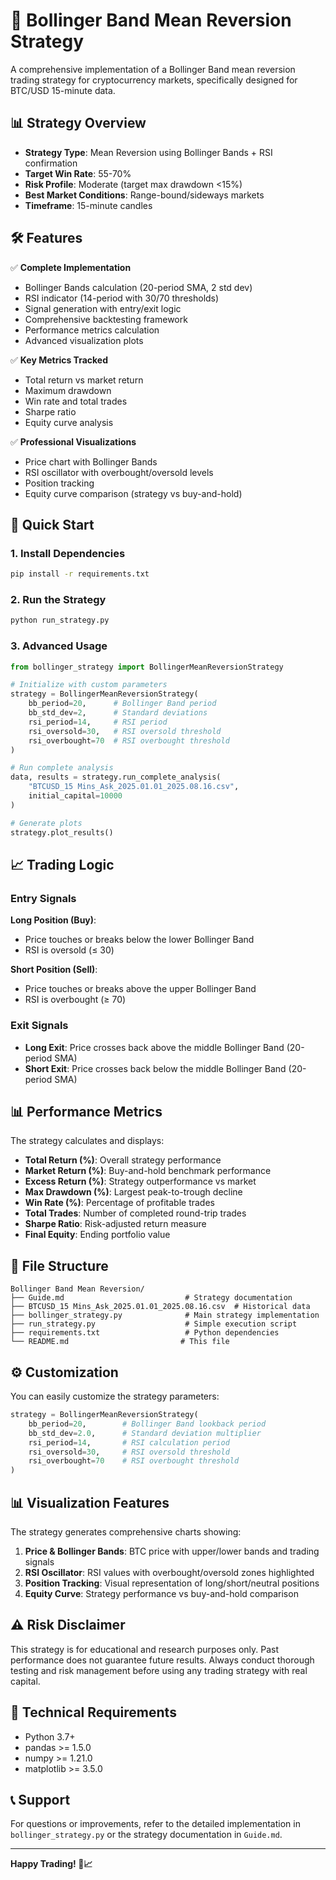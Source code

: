 # 🎯 Bollinger Band Mean Reversion Strategy

A comprehensive implementation of a Bollinger Band mean reversion trading strategy for cryptocurrency markets, specifically designed for BTC/USD 15-minute data.

## 📊 Strategy Overview

- **Strategy Type**: Mean Reversion using Bollinger Bands + RSI confirmation
- **Target Win Rate**: 55-70%
- **Risk Profile**: Moderate (target max drawdown <15%)
- **Best Market Conditions**: Range-bound/sideways markets
- **Timeframe**: 15-minute candles

## 🛠️ Features

✅ **Complete Implementation**
- Bollinger Bands calculation (20-period SMA, 2 std dev)
- RSI indicator (14-period with 30/70 thresholds)
- Signal generation with entry/exit logic
- Comprehensive backtesting framework
- Performance metrics calculation
- Advanced visualization plots

✅ **Key Metrics Tracked**
- Total return vs market return
- Maximum drawdown
- Win rate and total trades
- Sharpe ratio
- Equity curve analysis

✅ **Professional Visualizations**
- Price chart with Bollinger Bands
- RSI oscillator with overbought/oversold levels
- Position tracking
- Equity curve comparison (strategy vs buy-and-hold)

## 🚀 Quick Start

### 1. Install Dependencies
```bash
pip install -r requirements.txt
```

### 2. Run the Strategy
```bash
python run_strategy.py
```

### 3. Advanced Usage
```python
from bollinger_strategy import BollingerMeanReversionStrategy

# Initialize with custom parameters
strategy = BollingerMeanReversionStrategy(
    bb_period=20,      # Bollinger Band period
    bb_std_dev=2,      # Standard deviations
    rsi_period=14,     # RSI period
    rsi_oversold=30,   # RSI oversold threshold
    rsi_overbought=70  # RSI overbought threshold
)

# Run complete analysis
data, results = strategy.run_complete_analysis(
    "BTCUSD_15 Mins_Ask_2025.01.01_2025.08.16.csv", 
    initial_capital=10000
)

# Generate plots
strategy.plot_results()
```

## 📈 Trading Logic

### Entry Signals
**Long Position (Buy)**:
- Price touches or breaks below the lower Bollinger Band
- RSI is oversold (≤ 30)

**Short Position (Sell)**:
- Price touches or breaks above the upper Bollinger Band  
- RSI is overbought (≥ 70)

### Exit Signals
- **Long Exit**: Price crosses back above the middle Bollinger Band (20-period SMA)
- **Short Exit**: Price crosses back below the middle Bollinger Band (20-period SMA)

## 📊 Performance Metrics

The strategy calculates and displays:

- **Total Return (%)**: Overall strategy performance
- **Market Return (%)**: Buy-and-hold benchmark performance  
- **Excess Return (%)**: Strategy outperformance vs market
- **Max Drawdown (%)**: Largest peak-to-trough decline
- **Win Rate (%)**: Percentage of profitable trades
- **Total Trades**: Number of completed round-trip trades
- **Sharpe Ratio**: Risk-adjusted return measure
- **Final Equity**: Ending portfolio value

## 📁 File Structure

```
Bollinger Band Mean Reversion/
├── Guide.md                           # Strategy documentation
├── BTCUSD_15 Mins_Ask_2025.01.01_2025.08.16.csv  # Historical data
├── bollinger_strategy.py              # Main strategy implementation
├── run_strategy.py                    # Simple execution script
├── requirements.txt                   # Python dependencies
└── README.md                         # This file
```

## ⚙️ Customization

You can easily customize the strategy parameters:

```python
strategy = BollingerMeanReversionStrategy(
    bb_period=20,        # Bollinger Band lookback period
    bb_std_dev=2.0,      # Standard deviation multiplier
    rsi_period=14,       # RSI calculation period
    rsi_oversold=30,     # RSI oversold threshold
    rsi_overbought=70    # RSI overbought threshold
)
```

## 📊 Visualization Features

The strategy generates comprehensive charts showing:

1. **Price & Bollinger Bands**: BTC price with upper/lower bands and trading signals
2. **RSI Oscillator**: RSI values with overbought/oversold zones highlighted
3. **Position Tracking**: Visual representation of long/short/neutral positions
4. **Equity Curve**: Strategy performance vs buy-and-hold comparison

## ⚠️ Risk Disclaimer

This strategy is for educational and research purposes only. Past performance does not guarantee future results. Always conduct thorough testing and risk management before using any trading strategy with real capital.

## 🔧 Technical Requirements

- Python 3.7+
- pandas >= 1.5.0
- numpy >= 1.21.0
- matplotlib >= 3.5.0

## 📞 Support

For questions or improvements, refer to the detailed implementation in `bollinger_strategy.py` or the strategy documentation in `Guide.md`.

---

**Happy Trading! 🚀📈**
